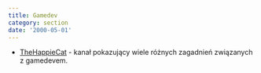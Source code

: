 ```yaml
---
title: Gamedev
category: section
date: '2000-05-01'
---
```


*   [TheHappieCat](https://www.youtube.com/user/TheHappieCat) - kanał pokazujący wiele różnych zagadnień związanych z gamedevem.
